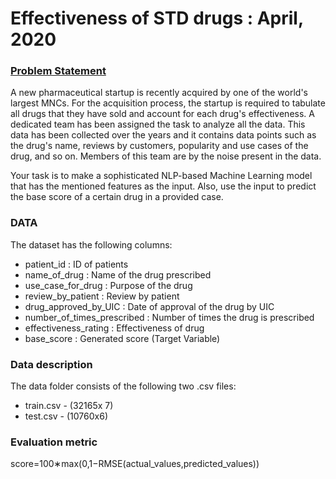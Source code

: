 # Effectiveness of STD drugs : April, 2020

### <u>Problem Statement</u>
A new pharmaceutical startup is recently acquired by one of the world's largest MNCs. For the acquisition process, the startup is 
required to tabulate all drugs that they have sold and account for each drug's effectiveness. A dedicated team has been assigned the
task to analyze all the data. This data has been collected over the years and it contains data points such as the drug's name, reviews
by customers, popularity and use cases of the drug, and so on. Members of this team are by the noise present in the data.

Your task is to make a sophisticated NLP-based Machine Learning model that has the mentioned features as the input. Also, use the input
to predict the base score of a certain drug in a provided case.


### DATA
The dataset has the following columns:

 * patient_id : ID of patients
 * name_of_drug :	Name of the drug prescribed
 * use_case_for_drug : Purpose of the drug
 * review_by_patient : Review by patient
 * drug_approved_by_UIC : Date of approval of the drug by UIC
 * number_of_times_prescribed	: Number of times the drug is prescribed
 * effectiveness_rating :	Effectiveness of drug
 * base_score :	Generated score (Target Variable)


### Data description
The data folder consists of the following two .csv files:

 * train.csv - (32165x 7)
 * test.csv - (10760x6)


### Evaluation metric
score=100∗max(0,1−RMSE(actual_values,predicted_values))
